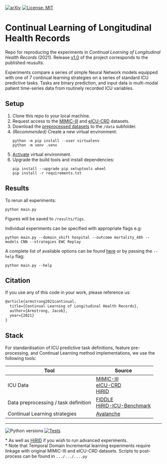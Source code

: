 [![arXiv](https://img.shields.io/badge/arXiv-XXXX.XXXXX-b31b1b.svg)](https://arxiv.org/abs/XXXX.XXXXX) [![License: MIT](https://img.shields.io/badge/license-MIT-green.svg)](https://opensource.org/licenses/MIT) 

<!-- [![License](https://img.shields.io/github/license/iacobo/continual.svg)](https://opensource.org/licenses/MIT) -->


# Continual Learning of Longitudinal Health Records

Repo for reproducing the experiments in *Continual Learning of Longitudinal Health Records* (2021). Release [v1.0](releases/v1.0) of the project corresponds to the published reusults.

Experiments compare a series of simple Neural Network models equipped with one of 7 continual learning strategies on a series of standard ICU predictive tasks. Tasks are binary prediction, and input data is multi-modal patient time-series data from routinely recorded ICU variables.

## Setup

1. Clone this repo to your local machine.
2. Request access to the [MIMIC-III](https://www.physionet.org/content/mimiciii/1.4/) and [eICU-CRD](https://www.physionet.org/content/eicu-crd/2.0/) datasets.
3. Download the [preprocessed datasets](https://physionet.org/files/mimic-eicu-fiddle-feature/1.0.0/0) to the `/data` subfolder.
4. *(Recommended)* Create a new virtual environment:
   ```posh
   python -m pip install --user virtualenv
   python -m venv .venv
   ```
5. [Activate](https://docs.python.org/3/library/venv.html) virtual environment.
6. Upgrade the build tools and install dependencies:
   ```posh
   pip install --upgrade pip setuptools wheel
   pip install -r requirements.txt
   ```

## Results

To rerun all experiments:
```posh
python main.py
```
Figures will be saved to `/results/figs`.

Individual experiments can be specified with appropriate flags e.g:
```posh
python main.py --domain_shift hospital --outcome mortality_48h --models CNN --strategies EWC Replay
```

A complete list of available options can be found [here](/config/README.md) or by passing the `--help` flag:

```posh
python main.py --help
```

## Citation

If you use any of this code in your work, please reference us:

```latex
@article{armstrong2021continual,
  title={Continual Learning of Longitudinal Health Records},
  author={Armstrong, Jacob},
  year={2021}
}
```

## Stack

For standardisation of ICU predictive task definitions, feature pre-processing, and Continual Learning method implementations, we use the following tools:

| Tool                        | Source               |
|-----------------------------|----------------------|
|ICU Data                     | [MIMIC-III](https://www.physionet.org/content/mimiciii/1.4/)<br> [eICU-CRD](https://www.physionet.org/content/eicu-crd/2.0/)<br> [HiRID](https://physionet.org/content/hirid/1.1.1/) |
| Data preprocessing / task definition | [FIDDLE](https://www.physionet.org/content/mimic-eicu-fiddle-feature/1.0.0/)<br> [HiRID-ICU-Benchmark](https://openreview.net/forum?id=SnC9rUeqiqd) |
|Continual Learning strategies| [Avalanche](https://avalanche.continualai.org/)

---

![Python versions](https://img.shields.io/badge/python-3.7+-1177AA.svg?logo=python) [![Tests](https://github.com/iacobo/continual/workflows/Tests/badge.svg)](https://github.com/iacobo/continual/actions)

\* As well as [HiRID](https://physionet.org/content/hirid/1.1.1/) if you wish to run advanced experiments.  
\* Note that Temporal Domain Incremental learning experiments require linkage with original MIMIC-III and eICU-CRD datasets. Scripts to post-process can be found in `.../.../....py`
